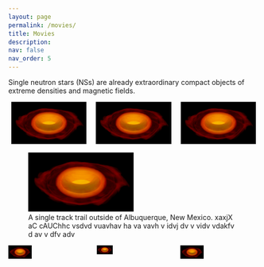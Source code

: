 ```yaml
---
layout: page
permalink: /movies/
title: Movies
description: 
nav: false
nav_order: 5
---
```


Single neutron stars (NSs) are already extraordinary compact objects of extreme densities and magnetic fields.

<p align="center">
  <img alt="Light" src="/assets/img/p_eq_rho_t_P_30.png" width="30%" title="This is a Title hc csuhc scsh cs ckhsd chs kjsh chs cs cjksd c jk chs cjs cs ch sd cc dsc sd chs s cs cjsd cs cjhsc">
&nbsp; &nbsp; 
  <img alt="Dark" src="/assets/img/p_eq_rho_t_P_30.png" width="30%">
&nbsp; &nbsp; 
  <img alt="Dark" src="/assets/img/p_eq_rho_t_P_30.png" width="30%">
</p>

<figure>
    <img src="/assets/img/p_eq_rho_t_P_30.png"
         alt="Albuquerque, New Mexico" width="50%">
    <figcaption>A single track trail outside of Albuquerque, New Mexico. xaxjX aC cAUChhc vsdvd vuavhav  ha va vavh  
                v idvj dv v vidv vdakfv d av v dfv adv </figcaption>
</figure>

<div style="display:flex">
     <div style="flex:1;padding-right:10px;">
          <img src="/assets/img/p_eq_rho_t_P_30.png" width="30%"/>
     </div>
     <div style="flex:1;padding-left:10px;">
          <img src="/assets/img/p_eq_rho_t_P_30.png" width="20%"/>
     </div>
     <div style="flex:1;padding-left:10px;">
          <img src="/assets/img/p_eq_rho_t_P_30.png" width="30%"/>
     </div>
</div>
